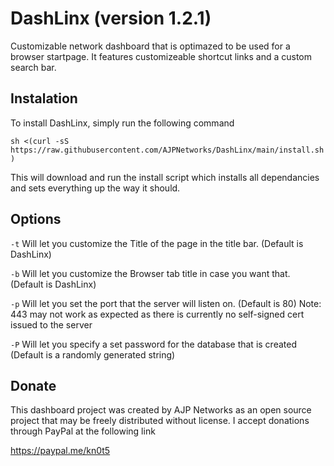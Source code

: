 # DashLinx (version 1.2.1)
 Customizable network dashboard that is optimazed to be used for a browser startpage.  It features customizeable shortcut links and a custom search bar.


## Instalation

To install DashLinx, simply run the following command

```sh <(curl -sS https://raw.githubusercontent.com/AJPNetworks/DashLinx/main/install.sh)```

This will download and run the install script which installs all dependancies and sets everything up the way it should.

## Options

`-t` Will let you customize the Title of the page in the title bar. (Default is DashLinx)

`-b` Will let you customize the Browser tab title in case you want that. (Default is DashLinx)

`-p` Will let you set the port that the server will listen on. (Default is 80) Note: 443 may not work as expected as there is currently no self-signed cert issued to the server

`-P` Will let you specify a set password for the database that is created (Default is a randomly generated string)


## Donate

 This dashboard project was created by AJP Networks as an open source project that may be freely distributed without license.
 I accept donations through PayPal at the following link

 https://paypal.me/kn0t5